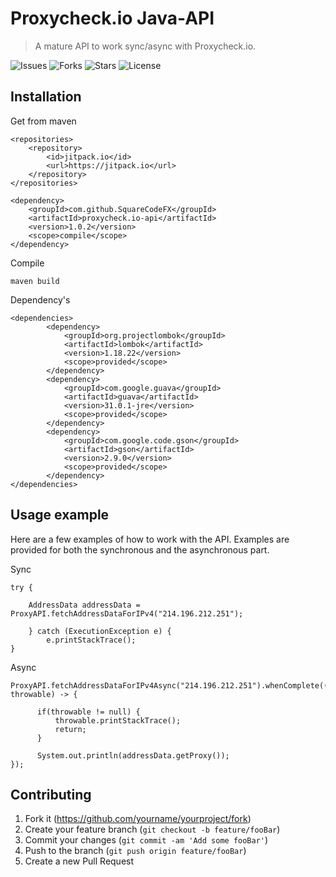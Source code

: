 # Proxycheck.io Java-API

> A mature API to work sync/async with Proxycheck.io.
>
![Issues][issues]
![Forks][forks]
![Stars][stars]
![License][license]

## Installation

Get from maven

```
<repositories>
    <repository>
        <id>jitpack.io</id>
        <url>https://jitpack.io</url>
    </repository>
</repositories>

<dependency>
    <groupId>com.github.SquareCodeFX</groupId>
    <artifactId>proxycheck.io-api</artifactId>
    <version>1.0.2</version>
    <scope>compile</scope>
</dependency>
```

Compile

```
maven build
```

Dependency's

```
<dependencies>
        <dependency>
            <groupId>org.projectlombok</groupId>
            <artifactId>lombok</artifactId>
            <version>1.18.22</version>
            <scope>provided</scope>
        </dependency>
        <dependency>
            <groupId>com.google.guava</groupId>
            <artifactId>guava</artifactId>
            <version>31.0.1-jre</version>
            <scope>provided</scope>
        </dependency>
        <dependency>
            <groupId>com.google.code.gson</groupId>
            <artifactId>gson</artifactId>
            <version>2.9.0</version>
            <scope>provided</scope>
        </dependency>
</dependencies>
```

## Usage example

Here are a few examples of how to work with the API. Examples are provided for both the synchronous and the asynchronous
part.

Sync

```
try {

    AddressData addressData = ProxyAPI.fetchAddressDataForIPv4("214.196.212.251");
    
    } catch (ExecutionException e) {
        e.printStackTrace();
}
```

Async

```
ProxyAPI.fetchAddressDataForIPv4Async("214.196.212.251").whenComplete((addressData, throwable) -> {
           
      if(throwable != null) {
          throwable.printStackTrace();
          return;
      }

      System.out.println(addressData.getProxy());
});
```

## Contributing

1. Fork it (<https://github.com/yourname/yourproject/fork>)
2. Create your feature branch (`git checkout -b feature/fooBar`)
3. Commit your changes (`git commit -am 'Add some fooBar'`)
4. Push to the branch (`git push origin feature/fooBar`)
5. Create a new Pull Request

[issues]: https://img.shields.io/github/issues/SquareCodeFX/proxycheck.io-api

[forks]: https://img.shields.io/github/forks/SquareCodeFX/proxycheck.io-api

[stars]: https://img.shields.io/github/stars/SquareCodeFX/proxycheck.io-api

[license]: https://img.shields.io/github/license/SquareCodeFX/proxycheck.io-api
